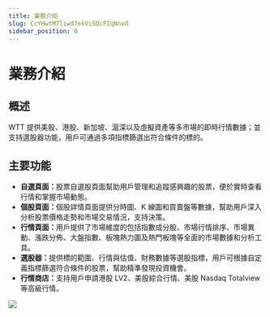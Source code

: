 ```yaml
---
title: 業務介紹
slug: CcYHwtM7liwd7ekVi5QcFIqNnvd
sidebar_position: 0
---
```



# 業務介紹

## 概述

WTT 提供美股、港股、新加坡、滬深以及虛擬資產等多市場的即時行情數據；並支持選股器功能，用戶可通過多項指標篩選出符合條件的標的。     

## 主要功能

- <b>自選頁面：</b>股票自選股頁面幫助用戶管理和追蹤感興趣的股票，便於實時查看行情和掌握市場動態。
- <b>個股頁面：</b>個股詳情頁面提供分時圖、K 線圖和買賣盤等數據，幫助用戶深入分析股票價格走勢和市場交易情況，支持決策。
- <b>行情頁面：</b>用戶提供了市場維度的包括指數成分股、市場行情排序、市場異動、漲跌分佈、大盤指數、板塊熱力圖及熱門板塊等全面的市場數據和分析工具。
- <b>選股器：</b>提供標的範圍、行情與估值、財務數據等選股指標，用戶可根據自定義指標篩選符合條件的股票，幫助精準發現投資機會。
- <b>行情商店：</b>支持用戶申請港股 LV2、美股綜合行情、美股 Nasdaq Totalview 等高級行情。

<img src="/assets/XGAdbjWEYoVtkMxlfryc2spfnrd.png" src-width="3828" src-height="1878" align="center"/>

